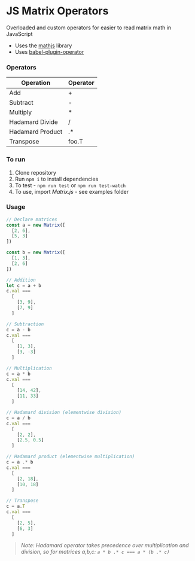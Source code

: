# JS Matrix Operators

Overloaded and custom operators for easier to read matrix math in JavaScript

- Uses the [mathjs](https://mathjs.org/) library
- Uses [babel-plugin-operator](https://www.npmjs.com/package/babel-plugin-operator)

### Operators

| Operation        | Operator |
| ---------------- | -------- |
| Add              | +        |
| Subtract         | -        |
| Multiply         | \*       |
| Hadamard Divide  | /        |
| Hadamard Product | .\*      |
| Transpose        | foo.T    |

### To run

1. Clone repository
2. Run `npm i` to install dependencies
3. To test - `npm run test` or `npm run test-watch`
4. To use, import _Matrix.js_ - see examples folder

### Usage

```js
// Declare matrices
const a = new Matrix([
  [2, 6],
  [5, 3]
])

const b = new Matrix([
  [1, 3],
  [2, 6]
])

// Addition
let c = a + b
c.val ===
  [
    [3, 9],
    [7, 9]
  ]

// Subtraction
c = a - b
c.val ===
  [
    [1, 3],
    [3, -3]
  ]

// Multiplication
c = a * b
c.val ===
  [
    [14, 42],
    [11, 33]
  ]

// Hadamard division (elementwise division)
c = a / b
c.val ===
  [
    [2, 2],
    [2.5, 0.5]
  ]

// Hadamard product (elementwise multiplication)
c = a .* b
c.val ===
  [
    [2, 18],
    [10, 18]
  ]

// Transpose
c = a.T
c.val ===
  [
    [2, 5],
    [6, 3]
  ]
```

> _Note: Hadamard operator takes precedence over multiplication and division, so for matrices a,b,c:_ _`a * b .* c === a * (b .* c)`_
